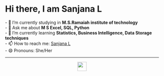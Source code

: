

<!--
**SanjanaLeninBabu/SanjanaLeninBabu** is a ✨ _special_ ✨ repository because its `README.md` (this file) appears on your GitHub profile.

Here are some ideas to get you started:

- 🔭 I’m currently working on ...
- 🌱 I’m currently learning ...
- 👯 I’m looking to collaborate on ...
- 🤔 I’m looking for help with ...
- 💬 Ask me about ...
- 📫 How to reach me: ...
- 😄 Pronouns: ...
- ⚡ Fun fact: ...
-->
<h1 aligh="center">Hi there, I am Sanjana L</h1>
- 🔭 I’m currently studying in <strong>M.S.Ramaiah institute of technology</strong>
<br>
- 💬 Ask me about <strong>M S Excel, SQL, Python</strong>
<br>
- 🌱 I’m currently learning <strong>Statistics, Business Intelligence, Data Storage techniques</strong>
<br>
- 📫 How to reach me: <a href="https://www.linkedin.com/in/sanjana-l-2a2b0627b/" target="_blank">Sanjana L</a>
<br>
- 😄 Pronouns: She/Her
<br>
<hr>

<p align="center">
<a href="https://www.linkedin.com/in/sanjana-l-2a2b0627b/" target="_blank"><img src="https://github.com/user-attachments/assets/7f1fe2d7-75c8-4d9e-be9b-b8658aa56832" height="30" widht="30"></a>
</p>

